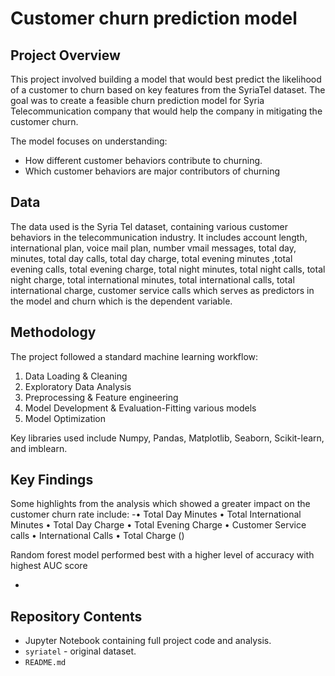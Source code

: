 # Customer churn prediction model

## Project Overview
This project involved building a model that would best predict the likelihood of a customer to churn based on key features from the SyriaTel dataset. The goal was to create a feasible churn prediction model for Syria Telecommunication company that would help the company in mitigating the customer churn.

The model focuses on understanding:
- How different customer  behaviors contribute to churning.
- Which customer behaviors are major contributors of churning 

## Data
The data used is the Syria Tel dataset, containing various customer behaviors in the telecommunication industry. It includes account length, international plan,
voice mail plan, number vmail messages, total day, minutes, total day
calls, total day charge, total evening minutes ,total evening calls,
total evening charge, total night minutes, total night calls, total night
charge, total international minutes, total international calls, total
international charge, customer service calls which serves as predictors in the model and churn which is the dependent variable.

## Methodology
The project followed a standard machine learning workflow:
1. Data Loading & Cleaning
2. Exploratory Data Analysis
3. Preprocessing & Feature engineering
4. Model Development & Evaluation-Fitting various models
5. Model Optimization

Key libraries used include Numpy, Pandas, Matplotlib, Seaborn, Scikit-learn, and imblearn.

## Key Findings
Some highlights from the analysis which showed a greater impact on the customer churn rate include:
-• Total Day Minutes
• Total International Minutes
• Total Day Charge
• Total Evening Charge
• Customer Service calls
• International Calls
• Total Charge ()

Random forest model performed best with a higher level of accuracy with highest AUC score

- 

## Repository Contents
- Jupyter Notebook containing full project code and analysis.
- `syriatel` - original dataset.
- `README.md`

